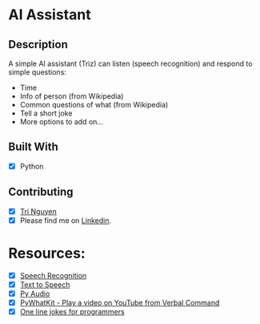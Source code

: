 # AI Assistant

## Description

A simple AI assistant (Triz) can listen (speech recognition) and respond to simple questions:

* Time
* Info of person (from Wikipedia)
* Common questions of what (from Wikipedia)
* Tell a short joke
* More options to add on...


## Built With
* [x] Python

## Contributing 
* [x] [Tri Nguyen](https://tringuyendeveloper.com/)
* [x] Please find me on [Linkedin](https://www.linkedin.com/in/tri-nguyen-1086).

# Resources:
* [x] [Speech Recognition](https://pypi.org/project/SpeechRecognition/)
* [x] [Text to Speech](https://pypi.org/project/pyttsx3/)
* [x] [Py Audio](https://pypi.org/project/PyAudio/)
* [x] [PyWhatKit - Play a video on YouTube from Verbal Command](https://pypi.org/project/pywhatkit/)
* [x] [One line jokes for programmers](https://pypi.org/project/pyjokes/)